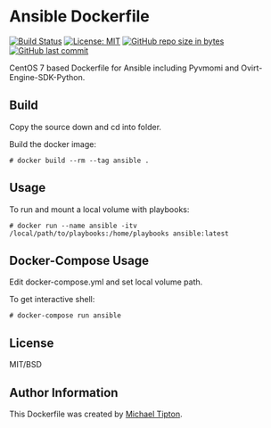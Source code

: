 Ansible Dockerfile
=========
[![Build Status](https://travis-ci.org/CastawayEGR/ansible-dockerfile.svg?branch=master)](https://travis-ci.org/CastawayEGR/ansible-dockerfile)
[![License: MIT](https://img.shields.io/badge/License-MIT-brightgreen.svg)](https://opensource.org/licenses/MIT)
[![GitHub repo size in bytes](https://img.shields.io/github/repo-size/CastawayEGR/ansible-dockerfile.svg?logoColor=brightgreen)](https://github.com/CastawayEGR/ansible-dockerfile)
[![GitHub last commit](https://img.shields.io/github/last-commit/CastawayEGR/ansible-dockerfile.svg?logoColor=brightgreen)](https://github.com/CastawayEGR/ansible-dockerfile)

CentOS 7 based Dockerfile for Ansible including Pyvmomi and Ovirt-Engine-SDK-Python.


Build
------------

Copy the source down and cd into folder.

Build the docker image:

```
# docker build --rm --tag ansible .
```

Usage
------------

To run and mount a local volume with playbooks:

```
# docker run --name ansible -itv /local/path/to/playbooks:/home/playbooks ansible:latest
```

Docker-Compose Usage
------------

Edit docker-compose.yml and set local volume path.

To get interactive shell:

```
# docker-compose run ansible
```

License
-------

MIT/BSD

Author Information
------------------

This Dockerfile was created by [Michael Tipton](https://ibeta.org).
